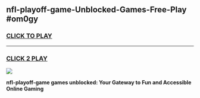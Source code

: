 
## nfl-playoff-game-Unblocked-Games-Free-Play #om0gy
<h3>
<a href="https://us.freeplayer.one?title=nfl-playoff-game&ref=9M">CLICK TO PLAY</a></h3>
<hr>

<h3>
<a href="https://us.freeplayer.one?title=nfl-playoff-game&ref=9M">CLICK 2 PLAY</a>
  
</h3>

<a href="https://us.freeplayer.one?title=nfl-playoff-game&ref=9M"><img src="https://clearcache.store/games.png"></a>


**nfl-playoff-game games unblocked: Your Gateway to Fun and Accessible Online Gaming**

